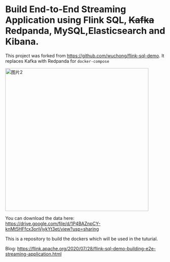 # Build End-to-End Streaming Application using Flink SQL, <s>Kafka</s> Redpanda, MySQL,Elasticsearch and Kibana.

This project was forked from <https://github.com/wuchong/flink-sql-demo>. It replaces Kafka with Redpanda for `docker-compose`

<img width="451" alt="图片2" src="https://user-images.githubusercontent.com/5378924/79943461-838bdc80-849b-11ea-81f4-b28b31e03176.png">

You can download the data here: https://drive.google.com/file/d/1P4BAZnpCY-knMt5HFfcx3onVjykYt3et/view?usp=sharing

This is a repository to build the dockers which will be used in the tuturial.

Blog: https://flink.apache.org/2020/07/28/flink-sql-demo-building-e2e-streaming-application.html
